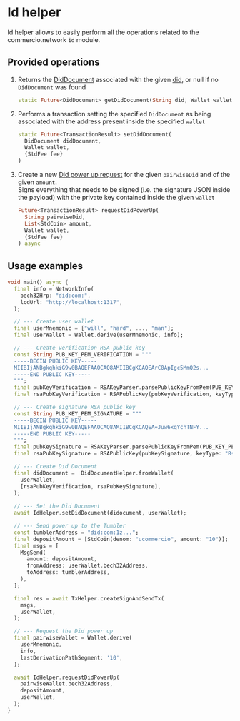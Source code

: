 # Id helper

Id helper allows to easily perform all the operations related to the commercio.network `id` module.

## Provided operations

1. Returns the [DidDocument](../glossary.md) associated with the given [did](../glossary.md), or null if no `DidDocument` was found

   ```dart
   static Future<DidDocument> getDidDocument(String did, Wallet wallet) async
   ```

2. Performs a transaction setting the specified `DidDocument` as being associated with the address present inside the specified `wallet`

   ```dart
   static Future<TransactionResult> setDidDocument(
     DidDocument didDocument,
     Wallet wallet,
     {StdFee fee}
   )
   ```

3. Create a new [Did power up request](../glossary.md) for the given `pairwiseDid` and of the given `amount`.  
Signs everything that needs to be signed (i.e. the signature JSON inside the payload) with the private key contained inside the given `wallet`

   ```dart
   Future<TransactionResult> requestDidPowerUp(
     String pairwiseDid,
     List<StdCoin> amount,
     Wallet wallet,
     {StdFee fee}
   ) async
   ```

## Usage examples

```dart
void main() async {
  final info = NetworkInfo(
    bech32Hrp: "did:com:",
    lcdUrl: "http://localhost:1317",
  );

  // --- Create user wallet
  final userMnemonic = ["will", "hard", ..., "man"];
  final userWallet = Wallet.derive(userMnemonic, info);

  // --- Create verification RSA public key
  const String PUB_KEY_PEM_VERIFICATION = """
  -----BEGIN PUBLIC KEY-----
  MIIBIjANBgkqhkiG9w0BAQEFAAOCAQ8AMIIBCgKCAQEArC0ApIgc5MmQ2s...
  -----END PUBLIC KEY-----
  """;
  final pubKeyVerification = RSAKeyParser.parsePublicKeyFromPem(PUB_KEY_PEM_VERIFICATION);
  final rsaPubKeyVerification = RSAPublicKey(pubKeyVerification, keyType: "RsaVerificationKey2018");

  // --- Create signature RSA public key
  const String PUB_KEY_PEM_SIGNATURE = """
  -----BEGIN PUBLIC KEY-----
  MIIBIjANBgkqhkiG9w0BAQEFAAOCAQ8AMIIBCgKCAQEA+Juw6xqYchTNFY...
  -----END PUBLIC KEY-----
  """;
  final pubKeySignature = RSAKeyParser.parsePublicKeyFromPem(PUB_KEY_PEM_SIGNATURE);
  final rsaPubKeySignature = RSAPublicKey(pubKeySignature, keyType: "RsaSignatureKey2018");

  // --- Create Did Document
  final didDocument =  DidDocumentHelper.fromWallet(
    userWallet,
    [rsaPubKeyVerification, rsaPubKeySignature],
  );
  
  // --- Set the Did Document
  await IdHelper.setDidDocument(didocument, userWallet);

  // --- Send power up to the Tumbler
  const tumblerAddress = "did:com:1z...";
  final depositAmount = [StdCoin(denom: "ucommercio", amount: "10")];
  final msgs = [
    MsgSend(
      amount: depositAmount,
      fromAddress: userWallet.bech32Address,
      toAddress: tumblerAddress,
    ),
  ];

  final res = await TxHelper.createSignAndSendTx(
    msgs,
    userWallet,
  );

  // --- Request the Did power up
  final pairwiseWallet = Wallet.derive(
    userMnemonic,
    info,
    lastDerivationPathSegment: '10',
  );

  await IdHelper.requestDidPowerUp(
    pairwiseWallet.bech32Address,
    depositAmount,
    userWallet,
  );
}
```
